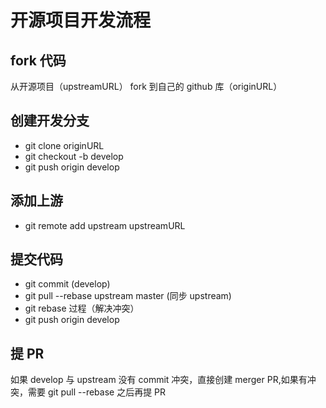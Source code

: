 # 开源项目开发流程

## fork 代码
从开源项目（upstreamURL） fork 到自己的 github 库（originURL）

## 创建开发分支
- git clone originURL
- git checkout -b develop
- git push origin develop

## 添加上游
- git remote add upstream upstreamURL

## 提交代码
- git commit (develop)
- git pull --rebase upstream master (同步 upstream)
- git rebase 过程（解决冲突）
- git push origin develop 

## 提 PR
如果 develop 与 upstream 没有 commit 冲突，直接创建 merger PR,如果有冲突，需要 git pull --rebase 之后再提 PR
